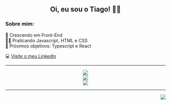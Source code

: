 <div align='center'>

## Oi, eu sou o Tiago! 🧑‍💻
  
</div>

### Sobre mim: 
🌱 Crescendo em Front-End<br>🏋️‍♂️ Praticando Javascript, HTML e CSS<br>🎯 Próximos objetivos: Typescript e React

💻 [Visite o meu LinkedIn](https://www.linkedin.com/in/tiago-maselli-dev-front-end/)

---

<div align='center'>
  
![](https://github-readme-stats.vercel.app/api?username=tiagomaselli&theme=chartreuse-dark&hide_border=false&include_all_commits=false&count_private=true)<br/>
![](https://github-readme-streak-stats.herokuapp.com/?user=tiagomaselli&theme=chartreuse-dark&hide_border=false)<br/>
![](https://github-readme-stats.vercel.app/api/top-langs/?username=tiagomaselli&theme=chartreuse-dark&hide_border=false&include_all_commits=false&count_private=true&layout=compact)
  
</div>

---

<div align='right'>

[![](https://visitcount.itsvg.in/api?id=tiagomaselli&icon=0&color=0)](https://visitcount.itsvg.in)

</div>
